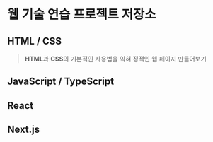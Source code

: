 # 웹 기술 연습 프로젝트 저장소

## HTML / CSS
> **HTML**과 **CSS**의 기본적인 사용법을 익혀 정적인 웹 페이지 만들어보기

## JavaScript / TypeScript

## React

## Next.js